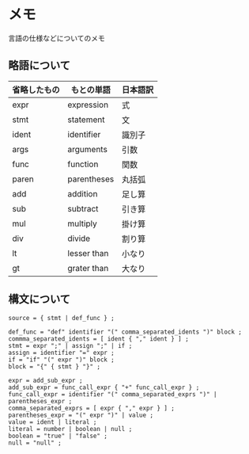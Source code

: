 
メモ
=====

言語の仕様などについてのメモ


略語について
-----

|省略したもの|もとの単語|日本語訳|
|--|--|--|
|expr|expression|式|
|stmt|statement|文|
|ident|identifier|識別子|
|args|arguments|引数|
|func|function|関数|
|paren|parentheses|丸括弧|
|add|addition|足し算|
|sub|subtract|引き算|
|mul|multiply|掛け算|
|div|divide|割り算|
|lt|lesser than|小なり|
|gt|grater than|大なり|


構文について
-----

```ebnf
source = { stmt | def_func } ;

def_func = "def" identifier "(" comma_separated_idents ")" block ;
commma_separated_idents = [ ident { "," ident } ] ;
stmt = expr ";" | assign ";" | if ;
assign = identifier "=" expr ;
if = "if" "(" expr ")" block ;
block = "{" { stmt } "}" ;

expr = add_sub_expr ;
add_sub_expr = func_call_expr { "+" func_call_expr } ;
func_call_expr = identifier "(" comma_separated_exprs ")" | parentheses_expr ;
comma_separated_exprs = [ expr { "," expr } ] ;
parentheses_expr = "(" expr ")" | value ;
value = ident | literal ;
literal = number | boolean | null ;
boolean = "true" | "false" ;
null = "null" ;
```
